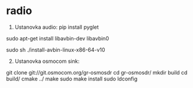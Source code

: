 # radio




1) Ustanovka audio:
pip install pyglet

sudo apt-get install libavbin-dev libavbin0

sudo sh ./install-avbin-linux-x86-64-v10


2) Ustanovka osmocom sink:

git clone git://git.osmocom.org/gr-osmosdr
cd gr-osmosdr/
mkdir build
cd build/
cmake ../
make
sudo make install
sudo ldconfig

